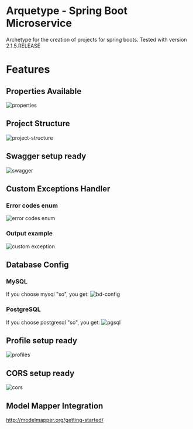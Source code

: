 # Arquetype - Spring Boot Microservice
Archetype for the creation of projects for spring boots. Tested with version 2.1.5.RELEASE

# Features

## Properties Available
![properties](https://user-images.githubusercontent.com/18618236/57994387-f53cf880-7a8a-11e9-8f91-d13081198ef9.png)

## Project Structure
![project-structure](https://user-images.githubusercontent.com/18618236/57994360-d3437600-7a8a-11e9-91b4-a694a2099fc3.png)

## Swagger setup ready
![swagger](https://user-images.githubusercontent.com/18618236/57994439-23223d00-7a8b-11e9-9370-b65979d1c9eb.png)

## Custom Exceptions Handler
### Error codes enum
![error codes enum](https://user-images.githubusercontent.com/18618236/57994605-e276f380-7a8b-11e9-8f08-63a3df4aa9e5.png)

### Output example
![custom exception](https://user-images.githubusercontent.com/18618236/57994562-c1ae9e00-7a8b-11e9-846a-3e3b084b0d4a.png)

## Database Config
###  MySQL
If you choose mysql "so", you get:
![bd-config](https://user-images.githubusercontent.com/18618236/57994873-37673980-7a8d-11e9-8b72-4ccaf3516af6.png)

### PostgreSQL
If you choose postgresql "so", you get:
![pgsql](https://user-images.githubusercontent.com/18618236/57995001-d7bd5e00-7a8d-11e9-9d9a-0f2264624794.png)

## Profile setup ready
![profiles](https://user-images.githubusercontent.com/18618236/57994763-b0b25c80-7a8c-11e9-9a8b-b1bc262fa6fd.png)

## CORS setup ready
![cors](https://user-images.githubusercontent.com/18618236/57994471-55339f00-7a8b-11e9-9dae-408eadb85bff.png)

## Model Mapper Integration
http://modelmapper.org/getting-started/
